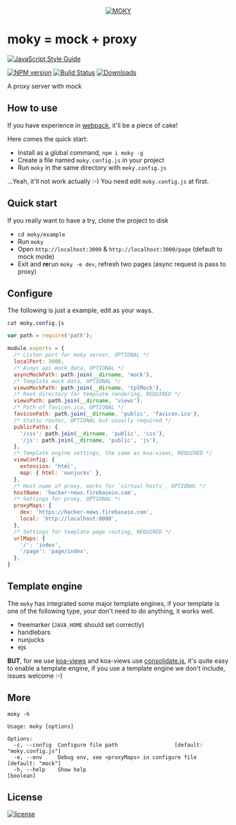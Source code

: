 <p align="center">
  <a href="#">
    <img alt="MOKY" src="https://dn-getlink.qbox.me/0oxtp9ie44vq7m7b7kqpvi.png"/>
  </a>
</p>

# moky = mock + proxy

[![JavaScript Style Guide](https://cdn.rawgit.com/feross/standard/master/badge.svg)](https://github.com/feross/standard)

[![NPM version][npm-image]][npm-url] [![Build Status][travis-image]][travis-url]  [![Downloads][downloads-image]][npm-url]

A proxy server with mock

## How to use

If you have experience in [webpack](https://github.com/webpack/webpack), it'll be a piece of cake!

Here comes the quick start:

 - Install as a global command, `npm i moky -g`
 - Create a file named `moky.config.js` in your project
 - Run `moky` in the same directory with `moky.config.js`

...Yeah, it'll not work actually :-) You need edit `moky.config.js` at first.

## Quick start

If you really want to have a try, clone the project to disk

 - `cd moky/example`
 - Run `moky`
 - Open `http://localhost:3000` & `http://localhost:3000/page` (default to mock mode)
 - Exit and **re**run `moky -e dev`, refresh two pages (async request is pass to proxy)

## Configure

The following is just a example, edit as your ways.

`cat moky.config.js`

```javascript
var path = require('path');

module.exports = {
  /* Listen port for moky server, OPTIONAL */
  localPort: 3000,
  /* Asnyc api mock data, OPTIONAL */
  asyncMockPath: path.join(__dirname, 'mock'),
  /* Template mock data, OPTIONAL */
  viewsMockPath: path.join(__dirname, 'tplMock'),
  /* Root directory for template rendering, REQUIRED */
  viewsPath: path.join(__dirname, 'views'),
  /* Path of favicon.ico, OPTIONAL */
  faviconPath: path.join(__dirname, 'public', 'favicon.ico'),
  /* Static router, OPTIONAL but usually required */
  publicPaths: {
    '/css': path.join(__dirname, 'public', 'css'),
    '/js': path.join(__dirname, 'public', 'js'),
  },
  /* Template engine settings, the same as koa-views, REQUIRED */
  viewConfig: {
    extension: 'html',
    map: { html: 'nunjucks' },
  },
  /* Host name of proxy, works for `virtual hosts`, OPTIONAL */
  hostName: 'hacker-news.firebaseio.com',
  /* Settings for proxy, OPTIONAL */
  proxyMaps: {
    dev: 'https://hacker-news.firebaseio.com',
    local: 'http://localhost:8080',
  },
  /* Settings for template page routing, REQUIRED */
  urlMaps: {
    '/': 'index',
    '/page': 'page/index',
  },
}
```

## Template engine

The `moky` has integrated some major template engines, if your template is one of the following type, your don't need to do anything, it works well.

  - freemarker (`JAVA_HOME` should set correctly)
  - handlebars
  - nunjucks
  - ejs

**BUT**, for we use [koa-views](https://github.com/queckezz/koa-views) and koa-views use [consolidate.js](https://github.com/tj/consolidate.js), it's quite easy to enable a template engine, if you use a template engine we don't include, issues welcome :-)

## More

`moky -h`
```text
Usage: moky [options]

Options:
  -c, --config  Configure file path                  [default: "moky.config.js"]
  -e, --env     Debug env, see <proxyMaps> in configure file     [default: "mock"]
  -h, --help    Show help                                              [boolean]
```

## License
[![license][license-image]][license-url]


[downloads-image]: https://img.shields.io/npm/dm/moky.svg

[npm-url]: https://npmjs.org/package/moky
[npm-image]: https://img.shields.io/npm/v/moky.svg

[travis-url]: https://travis-ci.org/int64ago/moky
[travis-image]: https://img.shields.io/travis/int64ago/moky.svg

[license-url]: https://github.com/int64ago/moky/blob/master/LICENSE
[license-image]: https://img.shields.io/github/license/int64ago/moky.svg

[style-url]: https://github.com/airbnb/javascript
[style-image]: https://img.shields.io/badge/code%20style-airbnb-brightgreen.svg